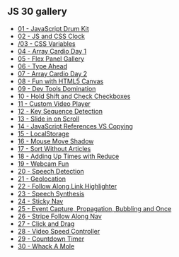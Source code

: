 ## JS 30 gallery

<ul>
  <li><a href="./01 - JavaScript Drum Kit/">01 - JavaScript Drum Kit</a></li>
  <li><a href="./02 - JS and CSS Clock/">02 - JS and CSS Clock</a></li>
  <li><a href="./03 - CSS Variables/">/03 - CSS Variables</a></li>
  <li><a href="./04 - Array Cardio Day 1/">04 - Array Cardio Day 1</a></li>
  <li><a href="./05 - Flex Panel Gallery/">05 - Flex Panel Gallery</a></li>
  <li><a href="./06 - Type Ahead/">06 - Type Ahead</a></li>
  <li><a href="./07 - Array Cardio Day 2/">07 - Array Cardio Day 2</a></li>
  <li><a href="./08 - Fun with HTML5 Canvas/">08 - Fun with HTML5 Canvas</a></li>
  <li><a href="./09 - Dev Tools Domination/">09 - Dev Tools Domination</a></li>
  <li><a href="./10 - Hold Shift and Check Checkboxes/">10 - Hold Shift and Check Checkboxes</a></li>
  <li><a href="./11 - Custom Video Player/">11 - Custom Video Player</a></li>
  <li><a href="./12 - Key Sequence Detection/">12 - Key Sequence Detection</a></li>
  <li><a href="./13 - Slide in on Scroll/">13 - Slide in on Scroll</a></li>
  <li><a href="./14 - JavaScript References VS Copying/">14 - JavaScript References VS Copying</a></li>
  <li><a href="./15 - LocalStorage/">15 - LocalStorage</a></li>
  <li><a href="./16 - Mouse Move Shadow/">16 - Mouse Move Shadow</a></li>
  <li><a href="./17 - Sort Without Articles/">17 - Sort Without Articles</a></li>
  <li><a href="./18 - Adding Up Times with Reduce/">18 - Adding Up Times with Reduce</a></li>
  <li><a href="./19 - Webcam Fun/">19 - Webcam Fun</a></li>
  <li><a href="./20 - Speech Detection/">20 - Speech Detection</a></li>
  <li><a href="./21 - Geolocation/">21 - Geolocation</a></li>
  <li><a href="./22 - Follow Along Link Highlighter/">22 - Follow Along Link Highlighter</a></li>
  <li><a href="./23 - Speech Synthesis/">23 - Speech Synthesis</a></li>
  <li><a href="./24 - Sticky Nav/">24 - Sticky Nav</a></li>
  <li><a href="./25 - Event Capture, Propagation, Bubbling and Once/">25 - Event Capture, Propagation, Bubbling and Once</a></li>
  <li><a href="./26 - Stripe Follow Along Nav/">26 - Stripe Follow Along Nav</a></li>
  <li><a href="./27 - Click and Drag/">27 - Click and Drag</a></li>
  <li><a href="./28 - Video Speed Controller/">28 - Video Speed Controller</a></li>
  <li><a href="./29 - Countdown Timer/">29 - Countdown Timer</a></li>
  <li><a href="./30 - Whack A Mole/">30 - Whack A Mole</a></li>
  </ul>
